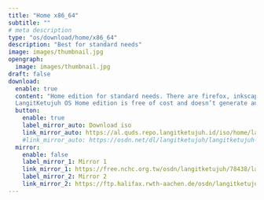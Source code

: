 ```yaml
---
title: "Home x86_64"
subtitle: ""
# meta description
type: "os/download/home/x86_64"
description: "Best for standard needs"
image: images/thumbnail.jpg
opengraph:
  image: images/thumbnail.jpg
draft: false
download:
  enable: true
  content: "Home edition for standard needs. There are firefox, inkscape, gimp, libreoffice, audio and video codecs. As well as supporting non-free applications such as nvidia, zoom, discord and others.<br><br>
  LangitKetujuh OS Home edition is free of cost and doesn’t generate any direct sort of income. It is funded by advertising, sponsoring and donations and although it is financially supported by its own community of users. Support us to keep growing."
  button:
    enable: true
    label_mirror_auto: Download iso
    link_mirror_auto: https://al.quds.repo.langitketujuh.id/iso/home/langitketujuh-kde-home-x86_64-20230325-zbut59u.iso
    #link_mirror_auto: https://osdn.net/dl/langitketujuh/langitketujuh-kde-home-x86_64-20230325-zbut59u.iso
  mirror:
    enable: false
    label_mirror_1: Mirror 1
    link_mirror_1: https://free.nchc.org.tw/osdn/langitketujuh/78438/langitketujuh-kde-home-x86_64-20230325-zbut59u.iso
    label_mirror_2: Mirror 2
    link_mirror_2: https://ftp.halifax.rwth-aachen.de/osdn/langitketujuh/78438/langitketujuh-kde-home-x86_64-20230325-zbut59u.iso
---
```

